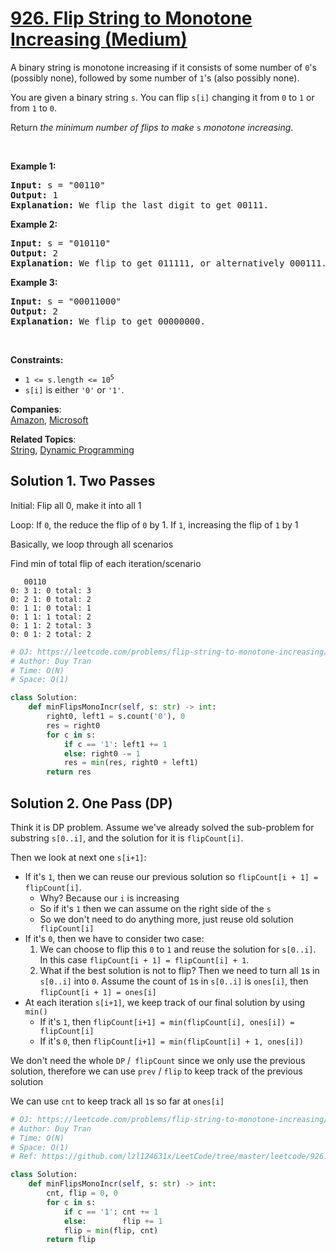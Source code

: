 # [926. Flip String to Monotone Increasing (Medium)](https://leetcode.com/problems/flip-string-to-monotone-increasing/)

<p>A binary string is monotone increasing if it consists of some number of <code>0</code>'s (possibly none), followed by some number of <code>1</code>'s (also possibly none).</p>

<p>You are given a binary string <code>s</code>. You can flip <code>s[i]</code> changing it from <code>0</code> to <code>1</code> or from <code>1</code> to <code>0</code>.</p>

<p>Return <em>the minimum number of flips to make </em><code>s</code><em> monotone increasing</em>.</p>

<p>&nbsp;</p>
<p><strong>Example 1:</strong></p>

<pre><strong>Input:</strong> s = "00110"
<strong>Output:</strong> 1
<strong>Explanation:</strong> We flip the last digit to get 00111.
</pre>

<p><strong>Example 2:</strong></p>

<pre><strong>Input:</strong> s = "010110"
<strong>Output:</strong> 2
<strong>Explanation:</strong> We flip to get 011111, or alternatively 000111.
</pre>

<p><strong>Example 3:</strong></p>

<pre><strong>Input:</strong> s = "00011000"
<strong>Output:</strong> 2
<strong>Explanation:</strong> We flip to get 00000000.
</pre>

<p>&nbsp;</p>
<p><strong>Constraints:</strong></p>

<ul>
	<li><code>1 &lt;= s.length &lt;= 10<sup>5</sup></code></li>
	<li><code>s[i]</code> is either <code>'0'</code> or <code>'1'</code>.</li>
</ul>

**Companies**:  
[Amazon](https://leetcode.com/company/amazon), [Microsoft](https://leetcode.com/company/microsoft)

**Related Topics**:  
[String](https://leetcode.com/tag/string/), [Dynamic Programming](https://leetcode.com/tag/dynamic-programming/)

## Solution 1. Two Passes

Initial: Flip all 0, make it into all 1

Loop: If `0`, the reduce the flip of `0` by 1. If `1`, increasing the flip of `1` by 1

Basically, we loop through all scenarios

Find min of total flip of each iteration/scenario

```
   00110
0: 3 1: 0 total: 3
0: 2 1: 0 total: 2
0: 1 1: 0 total: 1
0: 1 1: 1 total: 2
0: 1 1: 2 total: 3
0: 0 1: 2 total: 2
```

```py
# OJ: https://leetcode.com/problems/flip-string-to-monotone-increasing/
# Author: Duy Tran
# Time: O(N)
# Space: O(1)

class Solution:
    def minFlipsMonoIncr(self, s: str) -> int:
        right0, left1 = s.count('0'), 0
        res = right0
        for c in s:
            if c == '1': left1 += 1
            else: right0 -= 1
            res = min(res, right0 + left1)
        return res

```

## Solution 2. One Pass (DP)

Think it is DP problem. Assume we've already solved the sub-problem for substring `s[0..i]`, and the solution for it is `flipCount[i]`.

Then we look at next one `s[i+1]`:

- If it's `1`, then we can reuse our previous solution so `flipCount[i + 1] = flipCount[i]`.
  - Why? Because our `i` is increasing
  - So if it's `1` then we can assume on the right side of the `s`
  - So we don't need to do anything more, just reuse old solution ` flipCount[i]`
- If it's `0`, then we have to consider two case:
  1. We can choose to flip this `0` to `1` and reuse the solution for `s[0..i]`. In this case `flipCount[i + 1] = flipCount[i] + 1`.
  2. What if the best solution is not to flip? Then we need to turn all `1`s in `s[0..i]` into `0`. Assume the count of `1`s in `s[0..i]` is `ones[i]`, then `flipCount[i + 1] = ones[i]`
- At each iteration `s[i+1]`, we keep track of our final solution by using `min()`
  - If it's `1`, then `flipCount[i+1] = min(flipCount[i], ones[i]) = flipCount[i]`
  - If it's `0`, then `flipCount[i+1] = min(flipCount[i] + 1, ones[i])`

We don't need the whole `DP` /` flipCount` since we only use the previous solution, therefore we can use `prev` / `flip` to keep track of the previous solution

We can use `cnt` to keep track all `1`s so far at `ones[i]`

```py
# OJ: https://leetcode.com/problems/flip-string-to-monotone-increasing/
# Author: Duy Tran
# Time: O(N)
# Space: O(1)
# Ref: https://github.com/lzl124631x/LeetCode/tree/master/leetcode/926.%20Flip%20String%20to%20Monotone%20Increasing

class Solution:
    def minFlipsMonoIncr(self, s: str) -> int:
        cnt, flip = 0, 0
        for c in s:
            if c == '1': cnt += 1
            else:        flip += 1
            flip = min(flip, cnt)
        return flip
```
